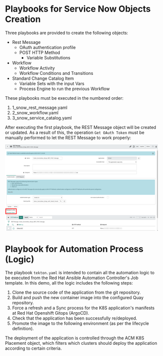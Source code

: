 # Playbooks for Service Now Objects Creation

Three playbooks are provided to create the following objects:

* Rest Message
  * OAuth authentication profile
  * POST HTTP Method
    * Variable Substitutions
* Workflow
  * Workflow Activity
  * Workflow Conditions and Transitions
* Standard Change Catalog Item
  * Variable Sets with the input Vars
  * Process Engine to run the previous Workflow

These playbooks must be executed in the numbered order:

1. 1_snow_rest_message.yaml
2. 2_snow_workflow.yaml
3. 3_snow_service_catalog.yaml

After executing the first playbook, the REST Message object will be created or updated. As a result of this, the operation `Get OAuth Token` must be manually performed to let the REST Message to work properly:

![ServiceNow Get OAuth Token](images/../../images/SNowGetOAuthToken.png)

# Playbook for Automation Process (Logic)

The playbook `tekton.yaml` is intended to contain all the automation logic to be executed from the Red Hat Ansible Automation Controller's Job template. In this demo, all the logic includes the following steps:

1. Clone the source code of the application from the git repository.
2. Build and push the new container image into the configured Quay repository. 
3. Force a refresh and a Sync process for the K8S application's manifests at Red Hat Openshift Gitops (ArgoCD).
4. Check that the application has been successfully re/deployed.
5. Promote the image to the following environment (as per the lifecycle definition).

The deployment of the application is controlled through the ACM K8S Placement object, which filters which clusters should deploy the application according to certain criteria.